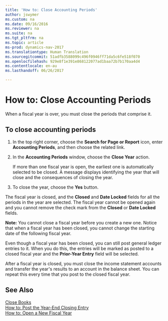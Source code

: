 ```yaml
---
title: 'How to: Close Accounting Periods'
author: jswymer
ms.custom: na
ms.date: 09/16/2016
ms.reviewer: na
ms.suite: na
ms.tgt_pltfrm: na
ms.topic: article
ms-prod: dynamics-nav-2017
ms.translationtype: Human Translation
ms.sourcegitcommit: 51adfb3588099c496f0946ff71da5c6fe518f070
ms.openlocfilehash: 929e8f1e391e868122077ad1baa72b7b170aa4d4
ms.contentlocale: en-au
ms.lasthandoff: 06/26/2017

---
```

# <a name="how-to-close-accounting-periods"></a>How to: Close Accounting Periods
When a fiscal year is over, you must close the periods that comprise it.

## <a name="to-close-accounting-periods"></a>To close accounting periods
1. In the top right corner, choose the **Search for Page or Report** icon, enter **Accounting Periods**, and then choose the related link.
2. In the **Accounting Periods** window, choose the **Close Year** action.

    If more than one fiscal year is open, the earliest one is automatically selected to be closed. A message displays identifying the year that will close and the consequences of closing the year.
3. To close the year, choose the **Yes** button.

The fiscal year is closed, and the **Closed** and **Date Locked** fields for all the periods in the year are selected. The fiscal year cannot be opened again and you cannot remove the check mark from the **Closed** or **Date Locked** fields.

**Note:** You cannot close a fiscal year before you create a new one. Notice that when a fiscal year has been closed, you cannot change the starting date of the following fiscal year.

Even though a fiscal year has been closed, you can still post general ledger entries to it. When you do this, the entries will be marked as posted to a closed fiscal year and the **Prior-Year Entry** field will be selected.

After a fiscal year is closed, you must close the income statement accounts and transfer the year's results to an account in the balance sheet. You can repeat this every time that you post to the closed fiscal year.

## <a name="see-also"></a>See Also
[Close Books](year-close-books.md)  
[How to: Post the Year-End Closing Entry](year-how-post-year-end-close-entry.md)  
[How to: Open a New Fiscal Year](finance-setup-how-open-new-fiscal-year.md)

